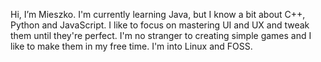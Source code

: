 Hi, I’m Mieszko.
I'm currently learning Java, but I know a bit about C++, Python and JavaScript. I like to focus on mastering UI and UX and tweak them until they're perfect. I'm no stranger to creating simple games and I like to make them in my free time. I'm into Linux and FOSS. 
